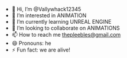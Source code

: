 - 👋 Hi, I’m @Vallywhack12345
- 👀 I’m interested in ANIMATION
- 🌱 I’m currently learning UNREAL ENGINE
- 💞️ I’m looking to collaborate on ANIMATIONS
- 📫 How to reach me thepleebles@gmail.com
- 😄 Pronouns: he
- ⚡ Fun fact: we are alive!

<!---
Vallywhack12345/Vallywhack12345 is a ✨ special ✨ repository because its `README.md` (this file) appears on your GitHub profile.
You can click the Preview link to take a look at your changes.
--->
